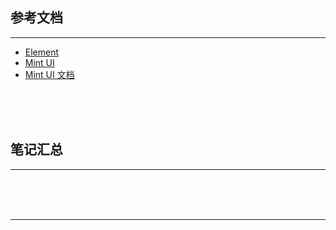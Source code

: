 ## 参考文档

---

* [Element](http://element-cn.eleme.io/#/zh-CN)
* [Mint UI](http://elemefe.github.io/mint-ui/#/)
* [Mint UI 文档](https://cloud.tencent.com/developer/section/1489959)



<br/><br/><br/>



## 笔记汇总

---





<br/><br/><br/>

---

